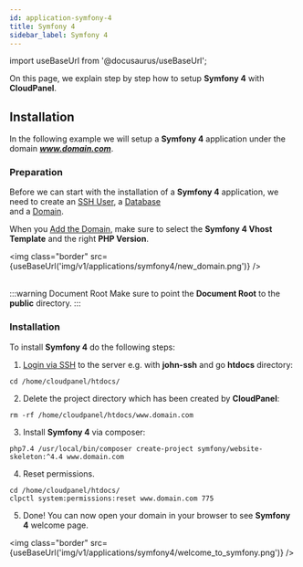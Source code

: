 ```yaml
---
id: application-symfony-4
title: Symfony 4
sidebar_label: Symfony 4
---
```


import useBaseUrl from '@docusaurus/useBaseUrl';

On this page, we explain step by step how to setup **Symfony 4** with **CloudPanel**.

## Installation

In the following example we will setup a **Symfony 4** application under the domain ***www.domain.com***.

### Preparation

Before we can start with the installation of a **Symfony 4** application, we need to create an [SSH User](users#adding-a-user), a [Database](databases#adding-a-database) <br />
and a [Domain](domains#adding-a-domain).

When you [Add the Domain](domains#adding-a-domain), make sure to select the **Symfony 4 Vhost Template** and the right **PHP Version**.

<img class="border" src={useBaseUrl('img/v1/applications/symfony4/new_domain.png')} /> <br /><br />

:::warning Document Root
Make sure to point the **Document Root** to the **public** directory.
:::

### Installation

To install **Symfony 4** do the following steps:

1. [Login via SSH](users#ssh-login) to the server e.g. with **john-ssh** and go **htdocs** directory:

```
cd /home/cloudpanel/htdocs/
```

2. Delete the project directory which has been created by **CloudPanel**:

```
rm -rf /home/cloudpanel/htdocs/www.domain.com
```

3. Install **Symfony 4** via composer:

```
php7.4 /usr/local/bin/composer create-project symfony/website-skeleton:^4.4 www.domain.com
```

4. Reset permissions.

```
cd /home/cloudpanel/htdocs/
clpctl system:permissions:reset www.domain.com 775
```

5. Done! You can now open your domain in your browser to see **Symfony 4** welcome page.

<img class="border" src={useBaseUrl('img/v1/applications/symfony4/welcome_to_symfony.png')} /> 